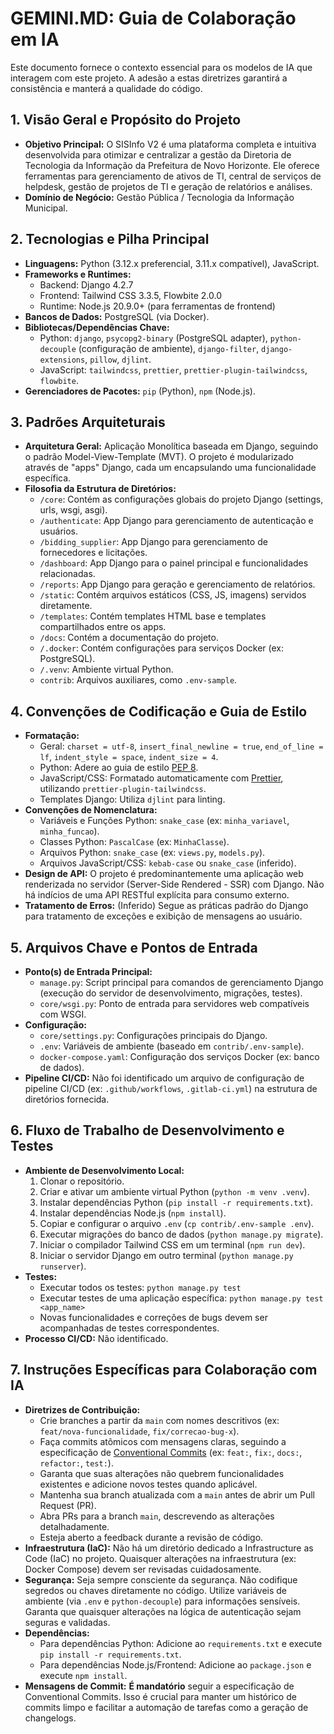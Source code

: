 # GEMINI.MD: Guia de Colaboração em IA

Este documento fornece o contexto essencial para os modelos de IA que interagem com este projeto. A adesão a estas diretrizes garantirá a consistência e manterá a qualidade do código.

## 1. Visão Geral e Propósito do Projeto

*   **Objetivo Principal:** O SISInfo V2 é uma plataforma completa e intuitiva desenvolvida para otimizar e centralizar a gestão da Diretoria de Tecnologia da Informação da Prefeitura de Novo Horizonte. Ele oferece ferramentas para gerenciamento de ativos de TI, central de serviços de helpdesk, gestão de projetos de TI e geração de relatórios e análises.
*   **Domínio de Negócio:** Gestão Pública / Tecnologia da Informação Municipal.

## 2. Tecnologias e Pilha Principal

*   **Linguagens:** Python (3.12.x preferencial, 3.11.x compatível), JavaScript.
*   **Frameworks e Runtimes:**
    *   Backend: Django 4.2.7
    *   Frontend: Tailwind CSS 3.3.5, Flowbite 2.0.0
    *   Runtime: Node.js 20.9.0+ (para ferramentas de frontend)
*   **Bancos de Dados:** PostgreSQL (via Docker).
*   **Bibliotecas/Dependências Chave:**
    *   Python: `django`, `psycopg2-binary` (PostgreSQL adapter), `python-decouple` (configuração de ambiente), `django-filter`, `django-extensions`, `pillow`, `djlint`.
    *   JavaScript: `tailwindcss`, `prettier`, `prettier-plugin-tailwindcss`, `flowbite`.
*   **Gerenciadores de Pacotes:** `pip` (Python), `npm` (Node.js).

## 3. Padrões Arquiteturais

*   **Arquitetura Geral:** Aplicação Monolítica baseada em Django, seguindo o padrão Model-View-Template (MVT). O projeto é modularizado através de "apps" Django, cada um encapsulando uma funcionalidade específica.
*   **Filosofia da Estrutura de Diretórios:**
    *   `/core`: Contém as configurações globais do projeto Django (settings, urls, wsgi, asgi).
    *   `/authenticate`: App Django para gerenciamento de autenticação e usuários.
    *   `/bidding_supplier`: App Django para gerenciamento de fornecedores e licitações.
    *   `/dashboard`: App Django para o painel principal e funcionalidades relacionadas.
    *   `/reports`: App Django para geração e gerenciamento de relatórios.
    *   `/static`: Contém arquivos estáticos (CSS, JS, imagens) servidos diretamente.
    *   `/templates`: Contém templates HTML base e templates compartilhados entre os apps.
    *   `/docs`: Contém a documentação do projeto.
    *   `/.docker`: Contém configurações para serviços Docker (ex: PostgreSQL).
    *   `/.venv`: Ambiente virtual Python.
    *   `contrib`: Arquivos auxiliares, como `.env-sample`.

## 4. Convenções de Codificação e Guia de Estilo

*   **Formatação:**
    *   Geral: `charset = utf-8`, `insert_final_newline = true`, `end_of_line = lf`, `indent_style = space`, `indent_size = 4`.
    *   Python: Adere ao guia de estilo [PEP 8](https://www.python.org/dev/peps/pep-0008/).
    *   JavaScript/CSS: Formatado automaticamente com [Prettier](https://prettier.io/), utilizando `prettier-plugin-tailwindcss`.
    *   Templates Django: Utiliza `djlint` para linting.
*   **Convenções de Nomenclatura:**
    *   Variáveis e Funções Python: `snake_case` (ex: `minha_variavel`, `minha_funcao`).
    *   Classes Python: `PascalCase` (ex: `MinhaClasse`).
    *   Arquivos Python: `snake_case` (ex: `views.py`, `models.py`).
    *   Arquivos JavaScript/CSS: `kebab-case` ou `snake_case` (inferido).
*   **Design de API:** O projeto é predominantemente uma aplicação web renderizada no servidor (Server-Side Rendered - SSR) com Django. Não há indícios de uma API RESTful explícita para consumo externo.
*   **Tratamento de Erros:** (Inferido) Segue as práticas padrão do Django para tratamento de exceções e exibição de mensagens ao usuário.

## 5. Arquivos Chave e Pontos de Entrada

*   **Ponto(s) de Entrada Principal:**
    *   `manage.py`: Script principal para comandos de gerenciamento Django (execução do servidor de desenvolvimento, migrações, testes).
    *   `core/wsgi.py`: Ponto de entrada para servidores web compatíveis com WSGI.
*   **Configuração:**
    *   `core/settings.py`: Configurações principais do Django.
    *   `.env`: Variáveis de ambiente (baseado em `contrib/.env-sample`).
    *   `docker-compose.yaml`: Configuração dos serviços Docker (ex: banco de dados).
*   **Pipeline CI/CD:** Não foi identificado um arquivo de configuração de pipeline CI/CD (ex: `.github/workflows`, `.gitlab-ci.yml`) na estrutura de diretórios fornecida.

## 6. Fluxo de Trabalho de Desenvolvimento e Testes

*   **Ambiente de Desenvolvimento Local:**
    1.  Clonar o repositório.
    2.  Criar e ativar um ambiente virtual Python (`python -m venv .venv`).
    3.  Instalar dependências Python (`pip install -r requirements.txt`).
    4.  Instalar dependências Node.js (`npm install`).
    5.  Copiar e configurar o arquivo `.env` (`cp contrib/.env-sample .env`).
    6.  Executar migrações do banco de dados (`python manage.py migrate`).
    7.  Iniciar o compilador Tailwind CSS em um terminal (`npm run dev`).
    8.  Iniciar o servidor Django em outro terminal (`python manage.py runserver`).
*   **Testes:**
    *   Executar todos os testes: `python manage.py test`
    *   Executar testes de uma aplicação específica: `python manage.py test <app_name>`
    *   Novas funcionalidades e correções de bugs devem ser acompanhadas de testes correspondentes.
*   **Processo CI/CD:** Não identificado.

## 7. Instruções Específicas para Colaboração com IA

*   **Diretrizes de Contribuição:**
    *   Crie branches a partir da `main` com nomes descritivos (ex: `feat/nova-funcionalidade`, `fix/correcao-bug-x`).
    *   Faça commits atômicos com mensagens claras, seguindo a especificação de [Conventional Commits](https://www.conventionalcommits.org/en/v1.0.0/) (ex: `feat:`, `fix:`, `docs:`, `refactor:`, `test:`).
    *   Garanta que suas alterações não quebrem funcionalidades existentes e adicione novos testes quando aplicável.
    *   Mantenha sua branch atualizada com a `main` antes de abrir um Pull Request (PR).
    *   Abra PRs para a branch `main`, descrevendo as alterações detalhadamente.
    *   Esteja aberto a feedback durante a revisão de código.
*   **Infraestrutura (IaC):** Não há um diretório dedicado a Infrastructure as Code (IaC) no projeto. Quaisquer alterações na infraestrutura (ex: Docker Compose) devem ser revisadas cuidadosamente.
*   **Segurança:** Seja sempre consciente da segurança. Não codifique segredos ou chaves diretamente no código. Utilize variáveis de ambiente (via `.env` e `python-decouple`) para informações sensíveis. Garanta que quaisquer alterações na lógica de autenticação sejam seguras e validadas.
*   **Dependências:**
    *   Para dependências Python: Adicione ao `requirements.txt` e execute `pip install -r requirements.txt`.
    *   Para dependências Node.js/Frontend: Adicione ao `package.json` e execute `npm install`.
*   **Mensagens de Commit:** **É mandatório** seguir a especificação de Conventional Commits. Isso é crucial para manter um histórico de commits limpo e facilitar a automação de tarefas como a geração de changelogs.
